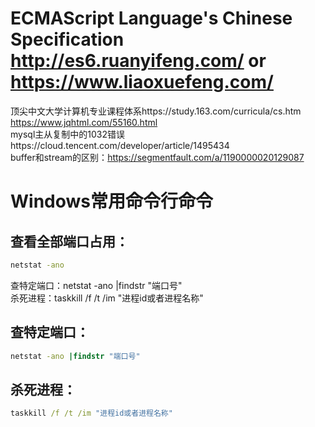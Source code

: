 
# ECMAScript Language's Chinese Specification http://es6.ruanyifeng.com/ or https://www.liaoxuefeng.com/
顶尖中文大学计算机专业课程体系https://study.163.com/curricula/cs.htm  
https://www.jqhtml.com/55160.html  
mysql主从复制中的1032错误https://cloud.tencent.com/developer/article/1495434  
buffer和stream的区别：https://segmentfault.com/a/1190000020129087


# Windows常用命令行命令
## 查看全部端口占用：
```cmd
netstat -ano
```
查特定端口：netstat -ano |findstr "端口号"  
杀死进程：taskkill /f /t /im "进程id或者进程名称"  
## 查特定端口：
```cmd
netstat -ano |findstr "端口号"  
```
## 杀死进程：
``` cmd
taskkill /f /t /im "进程id或者进程名称"  
```
